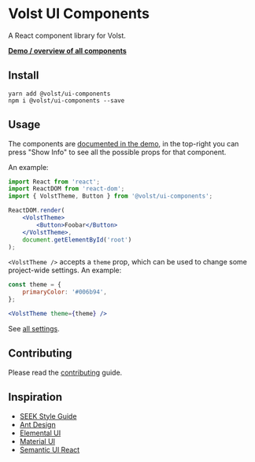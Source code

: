# Volst UI Components

A React component library for Volst.

[**Demo / overview of all components**](https://volst.github.io/ui-components/)

## Install

```
yarn add @volst/ui-components
npm i @volst/ui-components --save
```

## Usage

The components are [documented in the demo](https://volst.github.io/ui-components/), in the top-right you can press "Show Info" to see all the possible props for that component.

An example:

```jsx
import React from 'react';
import ReactDOM from 'react-dom';
import { VolstTheme, Button } from '@volst/ui-components';

ReactDOM.render(
    <VolstTheme>
        <Button>Foobar</Button>
    </VolstTheme>,
    document.getElementById('root')
);
```

`<VolstTheme />` accepts a `theme` prop, which can be used to change some project-wide settings. An example:

```jsx
const theme = {
    primaryColor: '#006b94',
};

<VolstTheme theme={theme} />
```

See [all settings](https://github.com/Volst/ui-components/blob/master/src/config.js).

## Contributing

Please read the [contributing](./CONTRIBUTING.md) guide.

## Inspiration

- [SEEK Style Guide](https://seek-oss.github.io/seek-style-guide/)
- [Ant Design](https://ant.design/docs/react/introduce)
- [Elemental UI](http://elemental-ui.com/)
- [Material UI](http://www.material-ui.com/)
- [Semantic UI React](http://react.semantic-ui.com/introduction)
